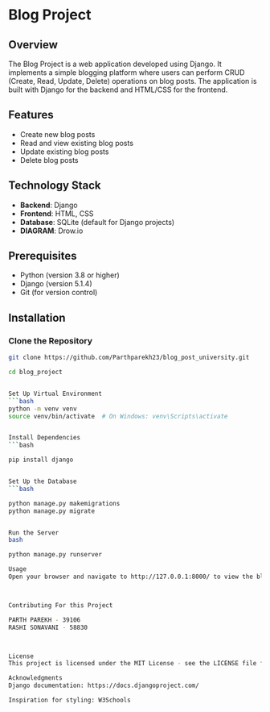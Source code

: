 # Blog Project

## Overview
The Blog Project is a web application developed using Django. It implements a simple blogging platform where users can perform CRUD (Create, Read, Update, Delete) operations on blog posts. The application is built with Django for the backend and HTML/CSS for the frontend.

## Features
- Create new blog posts
- Read and view existing blog posts
- Update existing blog posts
- Delete blog posts

## Technology Stack
- **Backend**: Django
- **Frontend**: HTML, CSS
- **Database**: SQLite (default for Django projects)
- **DIAGRAM**: Drow.io



## Prerequisites
- Python (version 3.8 or higher)
- Django (version 5.1.4)
- Git (for version control)

## Installation

### Clone the Repository
```bash
git clone https://github.com/Parthparekh23/blog_post_university.git

cd blog_project


Set Up Virtual Environment
```bash
python -m venv venv
source venv/bin/activate  # On Windows: venv\Scripts\activate


Install Dependencies
```bash

pip install django


Set Up the Database
```bash

python manage.py makemigrations
python manage.py migrate


Run the Server
bash

python manage.py runserver

Usage
Open your browser and navigate to http://127.0.0.1:8000/ to view the blog posts.



Contributing For this Project

PARTH PAREKH - 39106
RASHI SONAVANI - 58830



License
This project is licensed under the MIT License - see the LICENSE file for details.

Acknowledgments
Django documentation: https://docs.djangoproject.com/

Inspiration for styling: W3Schools
